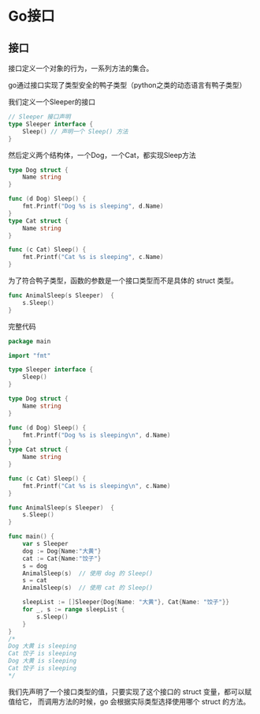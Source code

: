 # Go接口

## 接口

接口定义一个对象的行为，一系列方法的集合。

go通过接口实现了类型安全的鸭子类型（python之类的动态语言有鸭子类型）

我们定义一个Sleeper的接口

```go
// Sleeper 接口声明
type Sleeper interface {
    Sleep() // 声明一个 Sleep() 方法
}
```

然后定义两个结构体，一个Dog，一个Cat，都实现Sleep方法

```go
type Dog struct {
	Name string
}

func (d Dog) Sleep() {
	fmt.Printf("Dog %s is sleeping", d.Name)
}
type Cat struct {
	Name string
}

func (c Cat) Sleep() {
	fmt.Printf("Cat %s is sleeping", c.Name)
}
```

为了符合鸭子类型，函数的参数是一个接口类型而不是具体的 struct 类型。

```go
func AnimalSleep(s Sleeper)  {
	s.Sleep()
}
```

完整代码

```go
package main

import "fmt"

type Sleeper interface {
	Sleep()
}

type Dog struct {
	Name string
}

func (d Dog) Sleep() {
	fmt.Printf("Dog %s is sleeping\n", d.Name)
}
type Cat struct {
	Name string
}

func (c Cat) Sleep() {
	fmt.Printf("Cat %s is sleeping\n", c.Name)
}

func AnimalSleep(s Sleeper)  {
	s.Sleep()
}

func main() {
	var s Sleeper
	dog := Dog{Name:"大黄"}
	cat := Cat{Name:"饺子"}
	s = dog
	AnimalSleep(s)  // 使用 dog 的 Sleep()
	s = cat
	AnimalSleep(s)  // 使用 cat 的 Sleep()

	sleepList := []Sleeper{Dog{Name: "大黄"}, Cat{Name: "饺子"}}
	for _, s := range sleepList {
		s.Sleep()
	}
}
/*
Dog 大黄 is sleeping
Cat 饺子 is sleeping
Dog 大黄 is sleeping
Cat 饺子 is sleeping
*/
```

我们先声明了一个接口类型的值，只要实现了这个接口的 struct 变量，都可以赋值给它， 而调用方法的时候，go 会根据实际类型选择使用哪个 struct 的方法。